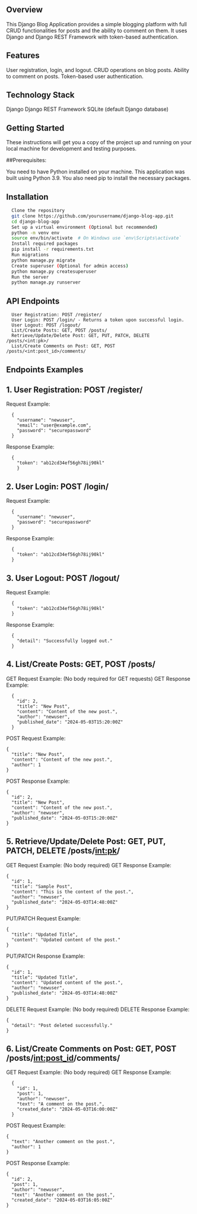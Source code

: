 ## Overview

  This Django Blog Application provides a simple blogging platform with full CRUD functionalities for posts and the ability to comment on them. It uses Django and 
  Django REST Framework with token-based authentication.

## Features

  User registration, login, and logout.
  CRUD operations on blog posts.
  Ability to comment on posts.
  Token-based user authentication.
  
## Technology Stack

  Django
  Django REST Framework
  SQLite (default Django database)
  
## Getting Started

  These instructions will get you a copy of the project up and running on your local machine for development and testing purposes.

##Prerequisites:

  You need to have Python installed on your machine. This application was built using Python 3.9. You also need pip to install the necessary packages.

## Installation
```bash
  Clone the repository
  git clone https://github.com/yourusername/django-blog-app.git
  cd django-blog-app
  Set up a virtual environment (Optional but recommended)
  python -m venv env
  source env/bin/activate  # On Windows use `env\Scripts\activate`
  Install required packages
  pip install -r requirements.txt
  Run migrations
  python manage.py migrate
  Create superuser (Optional for admin access)
  python manage.py createsuperuser
  Run the server
  python manage.py runserver
  ```
## API Endpoints
```
  User Registration: POST /register/
  User Login: POST /login/ - Returns a token upon successful login.
  User Logout: POST /logout/
  List/Create Posts: GET, POST /posts/
  Retrieve/Update/Delete Post: GET, PUT, PATCH, DELETE /posts/<int:pk>/
  List/Create Comments on Post: GET, POST /posts/<int:post_id>/comments/
```
## Endpoints Examples
## 1. User Registration: POST /register/
  Request Example:

```
  {
    "username": "newuser",
    "email": "user@example.com",
    "password": "securepassword"
  }

```
  Response Example:
  
```
  {
    "token": "ab12cd34ef56gh78ij90kl"
    }
```
## 2. User Login: POST /login/
  Request Example:

```
  {
    "username": "newuser",
    "password": "securepassword"
  }
```
  Response Example:
  
```
  {
    "token": "ab12cd34ef56gh78ij90kl"
  }
```
## 3. User Logout: POST /logout/
  Request Example:

```
  {
    "token": "ab12cd34ef56gh78ij90kl"
  }
```
  Response Example:
  
```
  {
    "detail": "Successfully logged out."
  }
```

## 4. List/Create Posts: GET, POST /posts/
  GET Request Example: (No body required for GET requests)
  GET Response Example:

```
  {
    "id": 2,
    "title": "New Post",
    "content": "Content of the new post.",
    "author": "newuser",
    "published_date": "2024-05-03T15:20:00Z"
  }
```
  POST Request Example:
  
  ```
  {
    "title": "New Post",
    "content": "Content of the new post.",
    "author": 1
  }
```
  POST Response Example:
  
  ```
  {
    "id": 2,
    "title": "New Post",
    "content": "Content of the new post.",
    "author": "newuser",
    "published_date": "2024-05-03T15:20:00Z"
  }
```
## 5. Retrieve/Update/Delete Post: GET, PUT, PATCH, DELETE /posts/<int:pk>/
  GET Request Example: (No body required)
  GET Response Example:

  ```
  {
    "id": 1,
    "title": "Sample Post",
    "content": "This is the content of the post.",
    "author": "newuser",
    "published_date": "2024-05-03T14:48:00Z"
  }
```
  PUT/PATCH Request Example:
  
  ```
  {
    "title": "Updated Title",
    "content": "Updated content of the post."
  }
```
  PUT/PATCH Response Example:
  
  ```
  {
    "id": 1,
    "title": "Updated Title",
    "content": "Updated content of the post.",
    "author": "newuser",
    "published_date": "2024-05-03T14:48:00Z"
  }
```
  
  DELETE Request Example: (No body required)
  DELETE Response Example:
  
  ```
  {
    "detail": "Post deleted successfully."
  }
  ```
## 6. List/Create Comments on Post: GET, POST /posts/<int:post_id>/comments/
  GET Request Example: (No body required)
  GET Response Example:

  ```
    {
      "id": 1,
      "post": 1,
      "author": "newuser",
      "text": "A comment on the post.",
      "created_date": "2024-05-03T16:00:00Z"
    }
```

  POST Request Example:
  
  ```
  {
    "text": "Another comment on the post.",
    "author": 1
  }
```
  POST Response Example:
  
  ```
  {
    "id": 2,
    "post": 1,
    "author": "newuser",
    "text": "Another comment on the post.",
    "created_date": "2024-05-03T16:05:00Z"
  }
```
